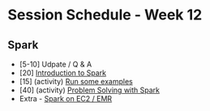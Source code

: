 # Session Schedule - Week 12 #

## Spark ##

 * [5-10] Udpate / Q & A
 * [20] [Introduction to Spark](https://docs.google.com/presentation/d/1vgDuqCsbugrsw2W99ak70HVu9TFsiybDP8vAo3E6758/edit?usp=sharing)
 * [15] (activity) [Run some examples](https://github.com/alexmilowski/data-science/tree/master/activities/intro-to-spark#activity---run-some-example)
 * [40] (activity) [Problem Solving with Spark](https://github.com/alexmilowski/data-science/tree/master/activities/intro-to-spark#activity---problem-solving)
 * Extra - [Spark on EC2 / EMR](https://github.com/alexmilowski/data-science/tree/master/activities/intro-to-spark#activity---deploying-to-clusters)
